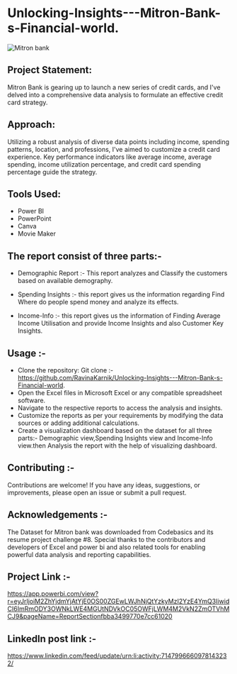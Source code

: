 # Unlocking-Insights---Mitron-Bank-s-Financial-world.

![Mitron bank](https://github.com/RavinaKarnik/Unlocking-Insights---Mitron-Bank-s-Financial-world./assets/130289037/0669b3ac-9b72-4111-872d-e289dfe57b00)



## Project Statement:
Mitron Bank is gearing up to launch a new series of credit cards, and I've delved into a comprehensive data analysis to formulate an effective credit card strategy.

## Approach:
Utilizing a robust analysis of diverse data points including income, spending patterns, location, and professions, I've aimed to customize a credit card experience. Key performance indicators like average income, average spending, income utilization percentage, and credit card spending percentage guide the strategy.

## Tools Used:
* Power BI
* PowerPoint
* Canva
* Movie Maker

## The report consist of three parts:-

* Demographic Report :-
This report analyzes and Classify the customers based on available demography. 

* Spending Insights :-
this report gives us the information regarding Find Where do people spend money and analyze its effects.

* Income-Info :-
this report gives us the information of Finding Average Income Utilisation and provide Income Insights and also Customer Key Insights.

## Usage :-
* Clone the repository: Git clone :- https://github.com/RavinaKarnik/Unlocking-Insights---Mitron-Bank-s-Financial-world.
* Open the Excel files in Microsoft Excel or any compatible spreadsheet software.
* Navigate to the respective reports to access the analysis and insights.
* Customize the reports as per your requirements by modifying the data sources or adding additional calculations.
* Create a visualization dashboard based on the dataset for all three parts:- Demographic view,Spending Insights view and Income-Info view.then Analysis the report with the help of visualizing dashboard.

## Contributing :-
Contributions are welcome! If you have any ideas, suggestions, or improvements, please open an issue or submit a pull request.

## Acknowledgements :-
The Dataset for Mitron bank was downloaded from Codebasics and its resume project challenge #8.
Special thanks to the contributors and developers of Excel and power bi and also related tools for enabling powerful data analysis and reporting capabilities.

## Project Link :-
https://app.powerbi.com/view?r=eyJrIjoiM2ZhYjdmYjAtYjE0OS00ZGEwLWJhNjQtYzkyMzI2YzE4YmQ3IiwidCI6ImRmODY3OWNkLWE4MGUtNDVkOC05OWFjLWM4M2VkN2ZmOTVhMCJ9&pageName=ReportSectionfbba3499770e7cc61020

## Linkedln post link :-
https://www.linkedin.com/feed/update/urn:li:activity:7147996660978143232/
